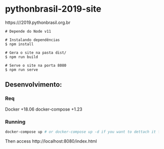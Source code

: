 # pythonbrasil-2019-site

https:///2019.pythonbrasil.org.br

```
# Depende do Node v11

# Instalando dependências
$ npm install

# Gera o site na pasta dist/
$ npm run build

# Serve o site na porta 8080
$ npm run serve
```

## Desenvolvimento:

### Req

Docker +18.06
docker-compose +1.23

### Running

```bash
docker-compose up # or docker-compose up -d if you want to dettach it from the terminal
```

Then access http://localhost:8080/index.html
